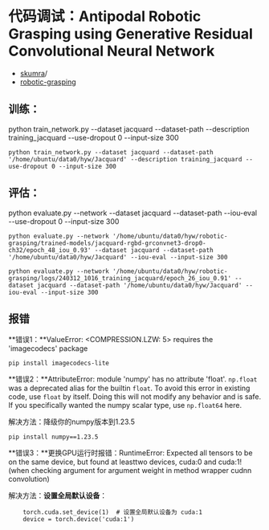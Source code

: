 # 代码调试：Antipodal Robotic Grasping using Generative Residual Convolutional Neural Network

- [skumra](https://github.com/skumra)/
- [robotic-grasping](https://github.com/skumra/robotic-grasping)

## 训练：

python train_network.py --dataset jacquard --dataset-path <Path To Dataset> --description training_jacquard --use-dropout 0 --input-size 300

```
python train_network.py --dataset jacquard --dataset-path '/home/ubuntu/data0/hyw/Jacquard' --description training_jacquard --use-dropout 0 --input-size 300
```

## 评估：

python evaluate.py --network <Path to Trained Network> --dataset jacquard --dataset-path <Path to Dataset> --iou-eval --use-dropout 0 --input-size 300

```
python evaluate.py --network '/home/ubuntu/data0/hyw/robotic-grasping/trained-models/jacquard-rgbd-grconvnet3-drop0-ch32/epoch_48_iou_0.93' --dataset jacquard --dataset-path '/home/ubuntu/data0/hyw/Jacquard' --iou-eval --input-size 300

python evaluate.py --network '/home/ubuntu/data0/hyw/robotic-grasping/logs/240312_1016_training_jacquard/epoch_26_iou_0.91' --dataset jacquard --dataset-path '/home/ubuntu/data0/hyw/Jacquard' --iou-eval --input-size 300
```

## 报错

**错误1：**ValueError: <COMPRESSION.LZW: 5> requires the 'imagecodecs' package

```
pip install imagecodecs-lite
```

**错误2：**AttributeError: module 'numpy' has no attribute 'float'.
`np.float` was a deprecated alias for the builtin `float`. To avoid this error in existing code, use `float` by itself. Doing this will not modify any behavior and is safe. If you specifically wanted the numpy scalar type, use `np.float64` here.

解决方法：降级你的numpy版本到1.23.5

```
pip install numpy==1.23.5
```



**错误3：**更换GPU运行时报错：RuntimeError: Expected all tensors to be on the same device, but found at leasttwo devices, cuda:0 and cuda:1! (when checking argument for argument weight in method wrapper cudnn convolution)



解决方法：**设置全局默认设备**：

```
    torch.cuda.set_device(1)  # 设置全局默认设备为 cuda:1
    device = torch.device('cuda:1')
```

